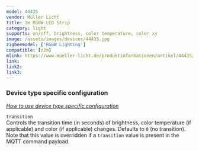```yaml
---
model: 44435
vendor: Müller Licht 
title: 2m RGBW LED Strip
category: light
supports: on/off, brightness, color temperature, color xy
image: /assets/images/devices/44435.jpg
zigbeemodel: ['RGBW Lighting']
compatible: [z2m]
mlink: https://www.mueller-licht.de/produktinformationen/artikel/44435/
link: 
link2: 
link3: 
---
```

### Device type specific configuration
*[How to use device type specific configuration](https://www.zigbee2mqtt.io/information/configuration)*


`transition`   
Controls the transition time (in seconds) of brightness,
color temperature (if applicable) and color (if applicable) changes. Defaults to `0` (no transition).
Note that this value is overridden if a `transition` value is present in the MQTT command payload. 
